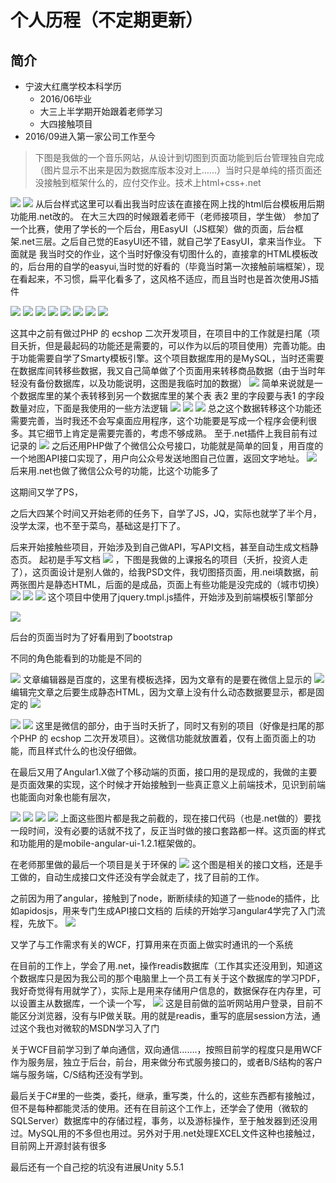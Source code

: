 # 个人历程（不定期更新）
## 简介
* 宁波大红鹰学校本科学历
    * 2016/06毕业
    * 大三上半学期开始跟着老师学习
    * 大四接触项目
* 2016/09进入第一家公司工作至今

>下图是我做的一个音乐网站，从设计到切图到页面功能到后台管理独自完成（图片显示不出来是因为数据库版本没对上……）当时只是单纯的搭页面还没接触到框架什么的，应付交作业。技术上html+css+.net
 
 ![ ](https://github.com/out-of-my-mind/findjob/blob/master/img/1.jpg)
 ![ ](https://github.com/out-of-my-mind/findjob/blob/master/img/2.jpg)
从后台样式这里可以看出我当时应该在直接在网上找的html后台模板用后期功能用.net改的。
在大三大四的时候跟着老师干（老师接项目，学生做）
参加了一个比赛，使用了学长的一个后台，用EasyUI（JS框架）做的页面，后台框架.net三层。之后自己觉的EasyUI还不错，就自己学了EasyUI，拿来当作业。
下面就是 我当时交的作业，这个当时好像没有切图什么的，直接拿的HTML模板改的，后台用的自学的easyui,当时觉的好看的（毕竟当时第一次接触前端框架），现在看起来，不习惯，扁平化看多了，这风格不适应，而且当时也是首次使用JS插件
 
 ![ ](https://github.com/out-of-my-mind/findjob/blob/master/img/3.jpg)
 ![ ](https://github.com/out-of-my-mind/findjob/blob/master/img/4.jpg)
 ![ ](https://github.com/out-of-my-mind/findjob/blob/master/img/5.jpg)
 ![ ](https://github.com/out-of-my-mind/findjob/blob/master/img/6.jpg)
 ![ ](https://github.com/out-of-my-mind/findjob/blob/master/img/7.jpg)
 ![ ](https://github.com/out-of-my-mind/findjob/blob/master/img/8.jpg)
 ![ ](https://github.com/out-of-my-mind/findjob/blob/master/img/9.jpg)
 ![ ](https://github.com/out-of-my-mind/findjob/blob/master/img/10.jpg) 
    

这其中之前有做过PHP 的 ecshop 二次开发项目，在项目中的工作就是扫尾（项目夭折，但是最起码的功能还是需要的，可以作为以后的项目使用）完善功能。由于功能需要自学了Smarty模板引擎。这个项目数据库用的是MySQL，当时还需要在数据库间转移些数据，我又自己简单做了个页面用来转移商品数据（由于当时年轻没有备份数据库，以及功能说明，这图是我临时加的数据）
 ![ ](https://github.com/out-of-my-mind/findjob/blob/master/img/11.jpg) 
简单来说就是一个数据库里的某个表转移到另一个数据库里的某个表
表2 里的字段要与表1 的字段数量对应，下面是我使用的一些方法逻辑
 ![ ](https://github.com/out-of-my-mind/findjob/blob/master/img/121.jpg)
 ![ ](https://github.com/out-of-my-mind/findjob/blob/master/img/1211.jpg)
 ![ ](https://github.com/out-of-my-mind/findjob/blob/master/img/12111.jpg)
总之这个数据转移这个功能还需要完善，当时我还不会写桌面应用程序，这个功能要是写成一个程序会便利很多。其它细节上肯定是需要完善的，考虑不够成熟。
至于.net插件上我目前有过记录的
 ![ ](https://github.com/out-of-my-mind/findjob/blob/master/img/12.jpg)
之后还用PHP做了个微信公众号接口，功能就是简单的回复，用百度的一个地图API接口实现了，用户向公众号发送地图自己位置，返回文字地址。
 ![ ](https://github.com/out-of-my-mind/findjob/blob/master/img/13.jpg)
后来用.net也做了微信公众号的功能，比这个功能多了

这期间又学了PS，

之后大四某个时间又开始老师的任务下，自学了JS，JQ，实际也就学了半个月，没学太深，也不至于菜鸟，基础这是打下了。

后来开始接触些项目，开始涉及到自己做API，写API文档，甚至自动生成文档静态页。
起初是手写文档
![ ](https://github.com/out-of-my-mind/findjob/blob/master/img/14.jpg)
，下图是我做的上课报名的项目（夭折，投资人走了），这页面设计是别人做的，给我PSD文件，我切图搭页面，用.nei填数据，前两张图片是静态HTML，后面的是成品，页面上有些功能是没完成的（城市切换）
![ ](https://github.com/out-of-my-mind/findjob/blob/master/img/15.jpg)
![ ](https://github.com/out-of-my-mind/findjob/blob/master/img/16.jpg)
![ ](https://github.com/out-of-my-mind/findjob/blob/master/img/17.jpg)
这个项目中使用了jquery.tmpl.js插件，开始涉及到前端模板引擎部分

![ ](https://github.com/out-of-my-mind/findjob/blob/master/img/18.jpg)
 
后台的页面当时为了好看用到了bootstrap
 
不同的角色能看到的功能是不同的

![ ](https://github.com/out-of-my-mind/findjob/blob/master/img/19.jpg)
文章编辑器是百度的，这里有模板选择，因为文章有的是要在微信上显示的
![ ](https://github.com/out-of-my-mind/findjob/blob/master/img/20.jpg)
编辑完文章之后要生成静态HTML，因为文章上没有什么动态数据要显示，都是固定的
![ ](https://github.com/out-of-my-mind/findjob/blob/master/img/21.jpg) 

![ ](https://github.com/out-of-my-mind/findjob/blob/master/img/22.jpg)
![ ](https://github.com/out-of-my-mind/findjob/blob/master/img/23.jpg)
这里是微信的部分，由于当时夭折了，同时又有别的项目（好像是扫尾的那个PHP 的 ecshop 二次开发项目）。这微信功能就放置着，仅有上面页面上的功能，而且样式什么的也没仔细做。

在最后又用了Angular1.X做了个移动端的页面，接口用的是现成的，我做的主要是页面效果的实现，这个时候才开始接触到一些真正意义上前端技术，见识到前端也能面向对象也能有层次，

 ![ ](https://github.com/out-of-my-mind/findjob/blob/master/img/24.jpg)
 ![ ](https://github.com/out-of-my-mind/findjob/blob/master/img/25.jpg)
 ![ ](https://github.com/out-of-my-mind/findjob/blob/master/img/26.jpg)
 ![ ](https://github.com/out-of-my-mind/findjob/blob/master/img/27.jpg)
上面这些图片都是我之前截的，现在接口代码（也是.net做的）要找一段时间，没有必要的话就不找了，反正当时做的接口套路都一样。这页面的样式和功能用的是mobile-angular-ui-1.2.1框架做的。


在老师那里做的最后一个项目是关于环保的
![ ](https://github.com/out-of-my-mind/findjob/blob/master/img/28.jpg)
这个图是相关的接口文档，还是手工做的，自动生成接口文件还没有学会就走了，找了目前的工作。

之前因为用了angular，接触到了node，断断续续的知道了一些node的插件，比如apidosjs，用来专门生成API接口文档的
后续的开始学习angular4学完了入门流程，先放下。
![ ](https://github.com/out-of-my-mind/findjob/blob/master/img/29.jpg)

又学了与工作需求有关的WCF，打算用来在页面上做实时通讯的一个系统

在目前的工作上，学会了用.net，操作readis数据库（工作其实还没用到，知道这个数据库只是因为我公司的那个电脑里上一个员工有关于这个数据库的学习PDF，我好奇觉得有用就学了），实际上是用来存储用户信息的，数据保存在内存里，可以设置主从数据库，一个读一个写，
![ ](https://github.com/out-of-my-mind/findjob/blob/master/img/30.jpg)
这是目前做的监听网站用户登录，目前不能区分浏览器，没有与IP做关联。用的就是readis，重写的底层session方法，通过这个我也对微软的MSDN学习入了门


关于WCF目前学习到了单向通信，双向通信…….，按照目前学的程度只是用WCF作为服务层，独立于后台，前台，用来做分布式服务接口的，或者B/S结构的客户端与服务端，C/S结构还没有学到。

最后关于C#里的一些类，委托，继承，重写类，什么的，这些东西都有接触过，但不是每种都能灵活的使用。还有在目前这个工作上，还学会了使用（微软的SQLServer）数据库中的存储过程，事务，以及游标操作，至于触发器到还没用过。MySQL用的不多但也用过。另外对于用.net处理EXCEL文件这种也接触过，目前网上开源封装有很多

最后还有一个自己挖的坑没有进展Unity 5.5.1
